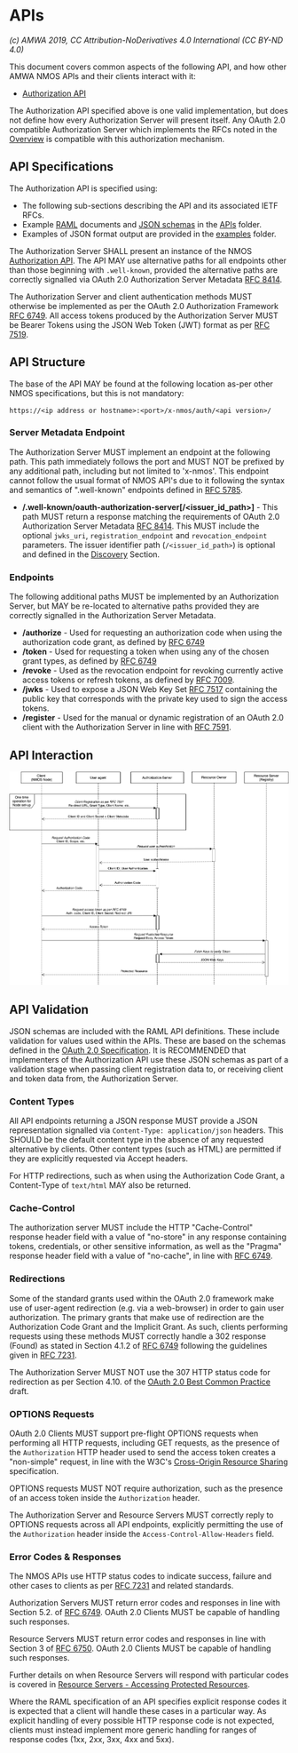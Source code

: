# APIs

_(c) AMWA 2019, CC Attribution-NoDerivatives 4.0 International (CC BY-ND 4.0)_

This document covers common aspects of the following API, and how other AMWA NMOS APIs and their clients interact with
it:
*   [Authorization API](../APIs/AuthorizationAPI.raml)

The Authorization API specified above is one valid implementation, but does not define how every Authorization Server
will present itself. Any OAuth 2.0 compatible Authorization Server which implements the RFCs noted in the
[Overview](1.0.%20Overview.md) is compatible with this authorization mechanism.

## API Specifications

The Authorization API is specified using:
*   The following sub-sections describing the API and its associated IETF RFCs.
*   Example [RAML](http://raml.org/) documents and [JSON schemas](http://tools.ietf.org/html/draft-zyp-json-schema-04)
in the [APIs](../APIs/) folder.
*   Examples of JSON format output are provided in the [examples](../examples/) folder.

The Authorization Server SHALL present an instance of the NMOS [Authorization API](../APIs/AuthorizationAPI.raml). The API
MAY use alternative paths for all endpoints other than those beginning with `.well-known`, provided the alternative
paths are correctly signalled via OAuth 2.0 Authorization Server Metadata [RFC 8414][RFC-8414].

The Authorization Server and client authentication methods MUST otherwise be implemented as per the OAuth 2.0
Authorization Framework [RFC 6749][RFC-6749]. All access tokens produced by the Authorization Server MUST be Bearer
Tokens using the JSON Web Token (JWT) format as per [RFC 7519][RFC-7519].

## API Structure

The base of the API MAY be found at the following location as-per other NMOS specifications, but this is not mandatory:

```
https://<ip address or hostname>:<port>/x-nmos/auth/<api version>/
```

### Server Metadata Endpoint

The Authorization Server MUST implement an endpoint at the following path. This path immediately follows the port and
MUST NOT be prefixed by any additional path, including but not limited to 'x-nmos'. This endpoint cannot follow the
usual format of NMOS API's due to it following the syntax and semantics of ".well-known" endpoints defined in
[RFC 5785][RFC-5785].

*   **/.well-known/oauth-authorization-server\[/<issuer_id_path>\]** - This path MUST return a response matching the
requirements of OAuth 2.0 Authorization Server Metadata [RFC 8414][RFC-8414]. This MUST include the optional
`jwks_uri`, `registration_endpoint` and `revocation_endpoint` parameters. The issuer identifier path
(`/<issuer_id_path>`) is optional and defined in the [Discovery](3.0.%20Discovery.md) Section.

### Endpoints

The following additional paths MUST be implemented by an Authorization Server, but MAY be re-located to alternative
paths provided they are correctly signalled in the Authorization Server Metadata.

*   **/authorize** - Used for requesting an authorization code when using the authorization code grant, as defined by
[RFC 6749][RFC-6749]
*   **/token** - Used for requesting a token when using any of the chosen grant types, as defined by
[RFC 6749][RFC-6749]
*   **/revoke** - Used as the revocation endpoint for revoking currently active access tokens or refresh tokens, as
defined by [RFC 7009][RFC-7009].
*   **/jwks** - Used to expose a JSON Web Key Set [RFC 7517][RFC-7517] containing the public key that corresponds with
the private key used to sign the access tokens.
*   **/register** - Used for the manual or dynamic registration of an OAuth 2.0 client with the Authorization
Server in line with [RFC 7591][RFC-7591].

## API Interaction

![Authorization Flow](images/authorization_flow.png)

## API Validation

JSON schemas are included with the RAML API definitions. These include validation for values used within the APIs.
These are based on the schemas defined in the [OAuth 2.0 Specification][RFC-6749]. It is RECOMMENDED that implementers
of the Authorization API use these JSON schemas as part of a validation stage when passing client registration data
to, or receiving client and token data from, the Authorization Server.

### Content Types

All API endpoints returning a JSON response MUST provide a JSON representation signalled via `Content-Type:
application/json` headers. This SHOULD be the default content type in the absence of any requested alternative by
clients. Other content types (such as HTML) are permitted if they are explicitly requested via Accept headers.

For HTTP redirections, such as when using the Authorization Code Grant, a Content-Type of `text/html` MAY also be
returned.

### Cache-Control

The authorization server MUST include the HTTP "Cache-Control" response header field with a value of "no-store" in any
response containing tokens, credentials, or other sensitive information, as well as the "Pragma" response header field
with a value of "no-cache", in line with [RFC 6749][RFC-6749].

### Redirections

Some of the standard grants used within the OAuth 2.0 framework make use of user-agent redirection (e.g. via a
web-browser) in order to gain user authorization. The primary grants that make use of redirection are the Authorization
Code Grant and the Implicit Grant. As such, clients performing requests using these methods MUST correctly handle a 302
response (Found) as stated in Section 4.1.2 of [RFC 6749][RFC-6749] following the guidelines given in
[RFC 7231][RFC-7231].

The Authorization Server MUST NOT use the 307 HTTP status code for redirection as per Section 4.10. of the [OAuth
2.0 Best Common Practice][oauth-security-topics] draft.

### OPTIONS Requests

OAuth 2.0 Clients MUST support pre-flight OPTIONS requests when performing all HTTP requests, including GET requests,
as the presence of the `Authorization` HTTP header used to send the access token creates a "non-simple" request, in
line with the W3C's [Cross-Origin Resource Sharing][cross-origin] specification.

OPTIONS requests MUST NOT require authorization, such as the presence of an access token inside the `Authorization`
header.

The Authorization Server and Resource Servers MUST correctly reply to OPTIONS requests across all API endpoints,
explicitly permitting the use of the `Authorization` header inside the `Access-Control-Allow-Headers` field.

### Error Codes & Responses

The NMOS APIs use HTTP status codes to indicate success, failure and other cases to clients as per [RFC 7231][RFC-7231]
and related standards.

Authorization Servers MUST return error codes and responses in line with Section 5.2. of [RFC 6749][RFC-6749]. OAuth
2.0 Clients MUST be capable of handling such responses.

Resource Servers MUST return error codes and responses in line with Section 3 of [RFC 6750][RFC-6750]. OAuth 2.0
Clients MUST be capable of handling such responses.

Further details on when Resource Servers will respond with particular codes is covered in
[Resource Servers - Accessing Protected Resources](4.5.%20Behaviour%20-%20Resource%20Servers.md#accessing-protected-resources).

Where the RAML specification of an API specifies explicit response codes it is expected that a client will handle these
cases in a particular way. As explicit handling of every possible HTTP response code is not expected, clients must
instead implement more generic handling for ranges of response codes (1xx, 2xx, 3xx, 4xx and 5xx).

[RFC-5785]: https://tools.ietf.org/html/rfc5785 "Defining Well-Known Uniform Resource Identifiers (URIs)"

[RFC-6749]: https://tools.ietf.org/html/rfc6749 "The OAuth 2.0 Authorization Framework"

[RFC-6750]: https://tools.ietf.org/html/rfc6750 "The OAuth 2.0 Authorization Framework: Bearer Token Usage"

[RFC-7009]: https://tools.ietf.org/html/rfc7009 "OAuth 2.0 Token Revocation"

[RFC-7231]: https://tools.ietf.org/html/rfc7231#section-6.4.3 "Hypertext Transfer Protocol (HTTP/1.1): Semantics and Content"

[RFC-7517]: https://tools.ietf.org/html/rfc7517 "JSON Web Key (JWK)"

[RFC-7519]: https://tools.ietf.org/html/rfc7519 "JSON Web Token (JWT)"

[RFC-7591]: https://tools.ietf.org/html/rfc7591 "OAuth 2.0 Dynamic Client Registration Protocol"

[RFC-8414]: https://tools.ietf.org/html/rfc8414 "OAuth 2.0 Authorization Server Metadata"

[oauth-security-topics]: https://datatracker.ietf.org/doc/draft-ietf-oauth-security-topics/ "OAuth 2.0 Security Best Current Practice 13"

[cross-origin]: https://www.w3.org/TR/cors "Cross-Origin Resource Sharing"
